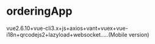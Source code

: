 # orderingApp
vue2.6.10+vue-cli3.x+js+axios+vant+vuex+vue-i18n+qrcodejs2+lazyload+websocket.....(Mobile version)

